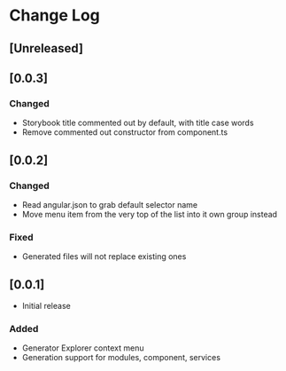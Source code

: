 # Change Log

## [Unreleased]

## [0.0.3]
### Changed
* Storybook title commented out by default, with title case words
* Remove commented out constructor from component.ts

## [0.0.2]
### Changed
- Read angular.json to grab default selector name
- Move menu item from the very top of the list into it own group instead
### Fixed
- Generated files will not replace existing ones

## [0.0.1]
- Initial release
### Added
- Generator Explorer context menu
- Generation support for modules, component, services
